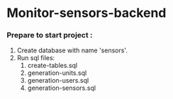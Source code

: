 # Monitor-sensors-backend


### Prepare to start project :
  1) Create database with name 'sensors'.
  2) Run sql files: 
        1) create-tables.sql
        2) generation-units.sql
        3) generation-users.sql
        4) generation-sensors.sql

